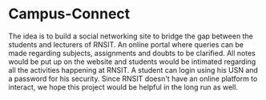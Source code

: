 # Campus-Connect
The idea is to build a social networking site to bridge the gap between the students and lecturers of RNSIT. An online portal where queries can be made regarding subjects, assignments and doubts to be clarified. All notes would be put up on the website and students would be intimated regarding all the activities happening at RNSIT. A student can login using his USN and a password for his security. Since RNSIT doesn't have an online platform to interact, we hope this project would be helpful in the long run as well.
